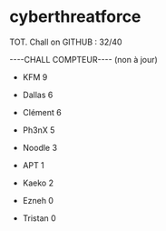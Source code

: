 # cyberthreatforce

TOT. Chall on GITHUB : 32/40

----CHALL COMPTEUR---- (non à jour)

* KFM 	9
* Dallas 	6
* Clément 6
* Ph3nX   5
* Noodle 	3
* APT 	1
* Kaeko	2

* Ezneh	0
* Tristan	0

